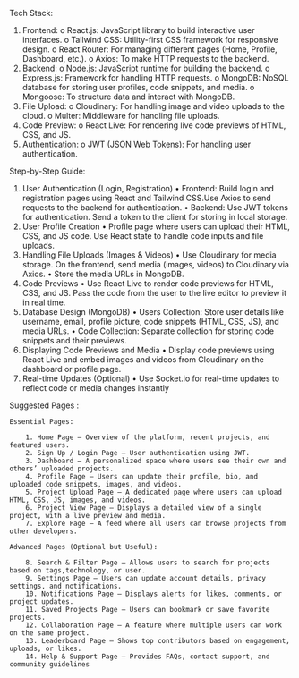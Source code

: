 Tech Stack:

1. Frontend:
    o React.js: JavaScript library to build interactive user interfaces.
    o Tailwind CSS: Utility-first CSS framework for responsive design.
    o React Router: For managing different pages (Home, Profile, Dashboard, etc.).
    o Axios: To make HTTP requests to the backend.
2. Backend:
    o Node.js: JavaScript runtime for building the backend.
    o Express.js: Framework for handling HTTP requests.
    o MongoDB: NoSQL database for storing user profiles, code snippets, and media.
    o Mongoose: To structure data and interact with MongoDB.
3. File Upload:
    o Cloudinary: For handling image and video uploads to the cloud.
    o Multer: Middleware for handling file uploads.
4. Code Preview:
    o React Live: For rendering live code previews of HTML, CSS, and JS.
5. Authentication:
    o JWT (JSON Web Tokens): For handling user authentication.

Step-by-Step Guide:

1. User Authentication (Login, Registration)
    • Frontend: Build login and registration pages using React and Tailwind CSS.Use Axios to send requests to the backend for authentication.
    • Backend: Use JWT tokens for authentication. Send a token to the client for storing in local storage.
2. User Profile Creation
    • Profile page where users can upload their HTML, CSS, and JS code. Use React state to handle code inputs and file uploads.
3. Handling File Uploads (Images & Videos)
    • Use Cloudinary for media storage. On the frontend, send media (images, videos) to Cloudinary via Axios.
    • Store the media URLs in MongoDB.
4. Code Previews
    • Use React Live to render code previews for HTML, CSS, and JS. Pass the code from the user to the live editor to preview it in real time.
5. Database Design (MongoDB)
    • Users Collection: Store user details like username, email, profile picture, code snippets (HTML, CSS, JS), and media URLs.
    • Code Collection: Separate collection for storing code snippets and their previews.
6. Displaying Code Previews and Media
    • Display code previews using React Live and embed images and videos from Cloudinary on the dashboard or profile page.
7. Real-time Updates (Optional)
    • Use Socket.io for real-time updates to reflect code or media changes instantly

Suggested Pages :

    Essential Pages:

        1. Home Page – Overview of the platform, recent projects, and featured users.
        2. Sign Up / Login Page – User authentication using JWT.
        3. Dashboard – A personalized space where users see their own and others’ uploaded projects.
        4. Profile Page – Users can update their profile, bio, and uploaded code snippets, images, and videos.
        5. Project Upload Page – A dedicated page where users can upload HTML, CSS, JS, images, and videos.
        6. Project View Page – Displays a detailed view of a single project, with a live preview and media.
        7. Explore Page – A feed where all users can browse projects from other developers.

    Advanced Pages (Optional but Useful):

        8. Search & Filter Page – Allows users to search for projects based on tags,technology, or user.
        9. Settings Page – Users can update account details, privacy settings, and notifications.
        10. Notifications Page – Displays alerts for likes, comments, or project updates.
        11. Saved Projects Page – Users can bookmark or save favorite projects.
        12. Collaboration Page – A feature where multiple users can work on the same project.
        13. Leaderboard Page – Shows top contributors based on engagement, uploads, or likes.
        14. Help & Support Page – Provides FAQs, contact support, and community guidelines
